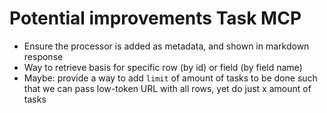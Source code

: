 # Potential improvements Task MCP

- Ensure the processor is added as metadata, and shown in markdown response
- Way to retrieve basis for specific row (by id) or field (by field name)
- Maybe: provide a way to add `limit` of amount of tasks to be done such that we can pass low-token URL with all rows, yet do just x amount of tasks
